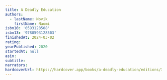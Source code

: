 ```yaml
---
title: A Deadly Education
authors:
  - lastName: Novik
    firstName: Naomi
isbn10: '0593128508'
isbn13: '9780593128503'
finishedAt: 2024-03-02
rating:
yearPublished: 2020
startedAt: null
asin:
subtitle:
narrators:
hardcoverUrl: https://hardcover.app/books/a-deadly-education/editions/30399805
---
```

